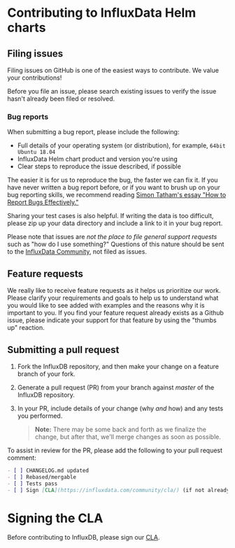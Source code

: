 # Contributing to InfluxData Helm charts

## Filing issues

Filing issues on GitHub is one of the easiest ways to contribute. We value your contributions!

Before you file an issue, please search existing issues to verify the issue hasn't already been filed or resolved.

### Bug reports

When submitting a bug report, please include the following:

- Full details of your operating system (or distribution), for example, `64bit Ubuntu 18.04`
- InfluxData Helm chart product and version you're using
- Clear steps to reproduce the issue described, if possible

The easier it is for us to reproduce the bug, the faster we can fix it.
If you have never written a bug report before, or if you want to brush up on your bug reporting skills, we recommend reading [Simon Tatham's essay "How to Report Bugs Effectively."](http://www.chiark.greenend.org.uk/~sgtatham/bugs.html)

Sharing your test cases is also helpful. If writing the data is too difficult, please zip up your data directory and include a link to it in your bug report.

Please note that issues are *not the place to file general support requests* such as "how do I use something?"
Questions of this nature should be sent to the [InfluxData Community](https://community.influxdata.com/), not filed as issues.

## Feature requests

We really like to receive feature requests as it helps us prioritize our work.
Please clarify your requirements and goals to help us to understand what you would like to see added with examples and the reasons why it is important to you.
If you find your feature request already exists as a Github issue, please indicate your support for that feature by using the "thumbs up" reaction.

## Submitting a pull request

1. Fork the InfluxDB repository, and then make your change on a feature branch of your fork.
2. Generate a pull request (PR) from your branch against *master* of the InfluxDB repository.
3. In your PR, include  details of your change (why *and* how) and any tests you performed.

   > **Note:** There may be some back and forth as we finalize the change, but after that, we'll merge changes as soon as possible.

To assist in review for the PR, please add the following to your pull request comment:

```md
- [ ] CHANGELOG.md updated
- [ ] Rebased/mergable
- [ ] Tests pass
- [ ] Sign [CLA](https://influxdata.com/community/cla/) (if not already signed)
```

# Signing the CLA

Before contributing to InfluxDB, please sign our [CLA](https://influxdata.com/community/cla/).
